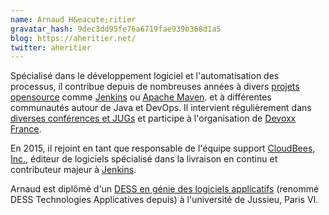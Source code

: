 ```yaml
---
name: Arnaud H&eacute;ritier
gravatar_hash: 9dec3dd95fe76a6719fae939b368d1a5
blog: https://aheritier.net/
twitter: aheritier
---
```


Spécialisé dans le développement logiciel et l'automatisation des processus, il contribue depuis de nombreuses années à divers [projets opensource](https://www.ohloh.net/accounts/aheritier) comme [Jenkins](http://jenkins-ci.org) ou [Apache Maven](http://maven.apache.org). et à différentes communautés autour de Java et DevOps. Il intervient régulièrement dans [diverses conférences et JUGs](http://www.aheritier.net/a-propos/) et participe à l'organisation de [Devoxx France](http://www.devoxx.fr).

En 2015, il rejoint en tant que responsable de l'équipe support [CloudBees, Inc.](http://www.cloudbees.com), éditeur de logiciels spécialisé dans la livraison en continu et contributeur majeur à [Jenkins](http://jenkins-ci.org).

Arnaud est diplômé d'un [DESS en génie des logiciels applicatifs](http://ta-stl.infop6.jussieu.fr/) (renommé DESS Technologies Applicatives depuis) à l'université de Jussieu, Paris VI.
